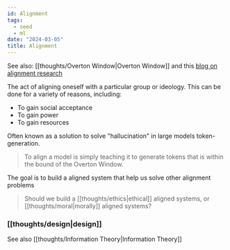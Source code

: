 ```yaml
---
id: Alignment
tags:
  - seed
  - ml
date: "2024-03-05"
title: Alignment
---
```


See also: [[thoughts/Overton Window|Overton Window]] and this [blog on alignment research](https://openai.com/blog/our-approach-to-alignment-research)

The act of aligning oneself with a particular group or ideology. This can be done for a variety of reasons, including:
- To gain social acceptance
- To gain power
- To gain resources

Often known as a solution to solve "hallucination" in large models token-generation.

> To align a model is simply teaching it to generate tokens that is within the bound of the Overton Window.

The goal is to build a aligned system that help us solve other alignment problems

> Should we build a [[thoughts/ethics|ethical]] aligned systems, or [[thoughts/moral|morally]] aligned systems?

### [[thoughts/design|design]]

See also [[thoughts/Information Theory|Information Theory]]
